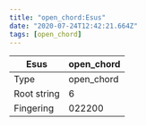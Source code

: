 ```yaml
---
title: "open_chord:Esus"
date: "2020-07-24T12:42:21.664Z"
tags: [open_chord]
---
```


|Esus|open_chord|
|---|---|
|Type|open_chord|
|Root string|6|
|Fingering|022200|


